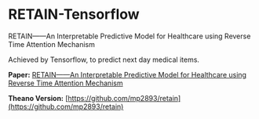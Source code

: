 # RETAIN-Tensorflow
RETAIN——An Interpretable Predictive Model for Healthcare using Reverse Time Attention Mechanism

Achieved by Tensorflow, to predict next day medical items.

**Paper:** [RETAIN——An Interpretable Predictive Model for Healthcare using Reverse Time Attention Mechanism](https://arxiv.org/pdf/1608.05745.pdf)

**Theano Version:** [https://github.com/mp2893/retain](https://github.com/mp2893/retain)
